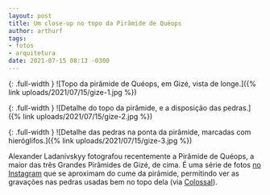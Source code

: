 ```yaml
---
layout: post
title: Um close-up no topo da Pirâmide de Quéops
author: arthurf
tags:
- fotos
- arquitetura
date: 2021-07-15 08:13 -0300
---
```

{: .full-width }
![Topo da pirâmide de Quéops, em Gizé, vista de longe.]({% link uploads/2021/07/15/gize-1.jpg %})

{: .full-width }
![Detalhe do topo da pirâmide, e a disposição das pedras.]({% link uploads/2021/07/15/gize-2.jpg %})

{: .full-width }
![Detalhe das pedras na ponta da pirâmide, marcadas com hieróglifos.]({% link uploads/2021/07/15/gize-3.jpg %})

Alexander Ladanivskyy fotografou recentemente a Pirâmide de Quéops, a maior das três Grandes Pirâmides de Gizé, de cima. É uma série de fotos [no Instagram](https://www.instagram.com/p/CPh3VHqBrKz/) que se aproximam do cume da pirâmide, permitindo ver as gravações nas pedras usadas bem no topo dela (via [Colossal](https://www.thisiscolossal.com/2021/07/drone-view-of-giza/)).
